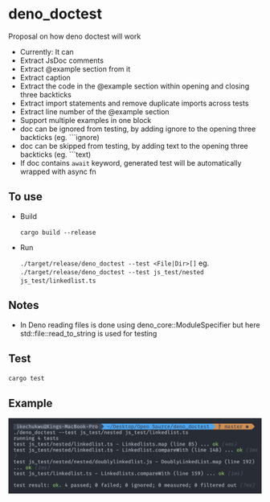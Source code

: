 # deno_doctest

Proposal on how deno doctest will work

- Currently: It can
- Extract JsDoc comments
- Extract @example section from it
- Extract caption
- Extract the code in the @example section within opening and closing three backticks
- Extract import statements and remove duplicate imports across tests
- Extract line number of the @example section
- Support multiple examples in one block
- doc can be ignored from testing, by adding ignore to the opening three backticks (eg. ```ignore)
- doc can be skipped from testing, by adding text to the opening three backticks (eg. ```text)
- If doc contains `await` keyword, generated test will be automatically wrapped with async fn

## To use

- Build

  `cargo build --release`

- Run

  `./target/release/deno_doctest --test <File|Dir>[]`
  eg.
  `./target/release/deno_doctest --test js_test/nested js_test/linkedlist.ts`

## Notes

- In Deno reading files is done using deno_core::ModuleSpecifier but here std::file::read_to_string is used for testing

## Test

`cargo test`

## Example

![Terminal screenshot](./screenshot.png)

